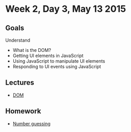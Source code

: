 # Week 2, Day 3, May 13 2015

## Goals

Understand

- What is the DOM?
- Getting UI elements in JavaScript
- Using JavaScript to manipulate UI elements
- Responding to UI events using JavaScript

## Lectures

- [DOM](https://github.com/tiy-durham-fe-cohort4/resources/blob/master/lessons/dom.md)

## Homework

- [Number guessing](https://github.com/tiy-durham-fe-cohort4/resources/blob/master/assignments/number-guessing.md)
